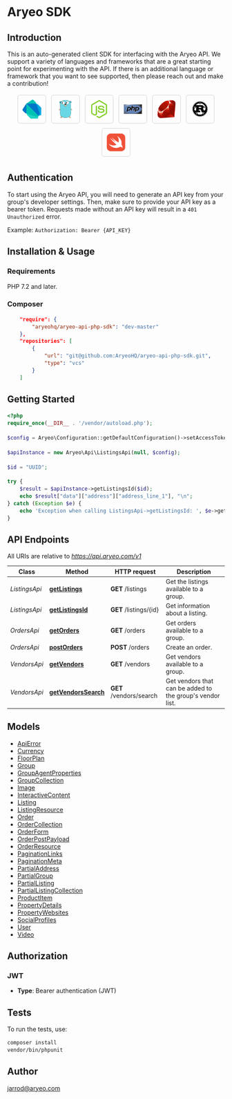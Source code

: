 # Aryeo SDK

## Introduction

This is an auto-generated client SDK for interfacing with the Aryeo API. We support a variety of languages and frameworks that are a great starting point for experimenting with the API. If there is an additional language or framework that you want to see supported, then please reach out and make a contribution!

<p align="center"> <a href="https://github.com/AryeoHQ/aryeo-api-dart-sdk"><img src="https://raw.githubusercontent.com/AryeoHQ/aryeo-api-docs/master/public/images/dart.svg" alt="Dart" width="44" style="padding:10px;border: 1px solid #d3d3d3;border-radius: 5px;margin:4px;"/></a> <a href="https://github.com/AryeoHQ/aryeo-api-go-sdk"><img src="https://raw.githubusercontent.com/AryeoHQ/aryeo-api-docs/master/public/images/go.svg" alt="Go" width="44" style="padding:10px;border: 1px solid #d3d3d3;border-radius: 5px;margin:4px;"/></a> <a href="https://github.com/AryeoHQ/aryeo-api-js-sdk"><img src="https://raw.githubusercontent.com/AryeoHQ/aryeo-api-docs/master/public/images/js.svg" alt="Node JS" width="44" style="padding:10px;border: 1px solid #d3d3d3;border-radius: 5px;margin:4px;"/></a> <a href="https://github.com/AryeoHQ/aryeo-api-php-sdk"><img src="https://raw.githubusercontent.com/AryeoHQ/aryeo-api-docs/master/public/images/php.svg" alt="PHP" width="44" style="padding:10px;border: 1px solid #d3d3d3;border-radius: 5px;margin:4px;"/></a> <a href="https://github.com/AryeoHQ/aryeo-api-ruby-sdk"><img src="https://raw.githubusercontent.com/AryeoHQ/aryeo-api-docs/master/public/images/ruby.svg" alt="Ruby" width="44" style="padding:10px;border: 1px solid #d3d3d3;border-radius: 5px;margin:4px;"/></a> <a href="https://github.com/AryeoHQ/aryeo-api-rust-sdk"><img src="https://raw.githubusercontent.com/AryeoHQ/aryeo-api-docs/master/public/images/rust.svg" alt="Rust" width="44" style="padding:10px;border: 1px solid #d3d3d3;border-radius: 5px;margin:4px;"/></a> <a href="https://github.com/AryeoHQ/aryeo-api-swift-sdk"><img src="https://raw.githubusercontent.com/AryeoHQ/aryeo-api-docs/master/public/images/swift.svg" alt="Swift" width="44" style="padding:10px;border: 1px solid #d3d3d3;border-radius: 5px;margin:4px;"/></a> </p>

## Authentication

To start using the Aryeo API, you will need to generate an API key from your group's developer settings. Then, make sure to provide your API key as a bearer token. Requests made without an API key will result in a `401 Unauthorized` error.

Example: `Authorization: Bearer {API_KEY}`

## Installation & Usage

### Requirements

PHP 7.2 and later.

### Composer

```json
    "require": {
        "aryeohq/aryeo-api-php-sdk": "dev-master"
    },
    "repositories": [
        {
            "url": "git@github.com:AryeoHQ/aryeo-api-php-sdk.git",
            "type": "vcs"
        }
    ]
```

## Getting Started

```php
<?php
require_once(__DIR__ . '/vendor/autoload.php');

$config = Aryeo\Configuration::getDefaultConfiguration()->setAccessToken('API_KEY');

$apiInstance = new Aryeo\Api\ListingsApi(null, $config);

$id = "UUID";

try {
    $result = $apiInstance->getListingsId($id);
    echo $result["data"]["address"]["address_line_1"], "\n";
} catch (Exception $e) {
    echo 'Exception when calling ListingsApi->getListingsId: ', $e->getMessage(), PHP_EOL;
}
```

## API Endpoints

All URIs are relative to *https://api.aryeo.com/v1*

Class | Method | HTTP request | Description
------------ | ------------- | ------------- | -------------
*ListingsApi* | [**getListings**](docs/Api/ListingsApi.md#getlistings) | **GET** /listings | Get the listings available to a group.
*ListingsApi* | [**getListingsId**](docs/Api/ListingsApi.md#getlistingsid) | **GET** /listings/{id} | Get information about a listing.
*OrdersApi* | [**getOrders**](docs/Api/OrdersApi.md#getorders) | **GET** /orders | Get orders available to a group.
*OrdersApi* | [**postOrders**](docs/Api/OrdersApi.md#postorders) | **POST** /orders | Create an order.
*VendorsApi* | [**getVendors**](docs/Api/VendorsApi.md#getvendors) | **GET** /vendors | Get vendors available to a group.
*VendorsApi* | [**getVendorsSearch**](docs/Api/VendorsApi.md#getvendorssearch) | **GET** /vendors/search | Get vendors that can be added to the group&#39;s vendor list.

## Models

- [ApiError](docs/Model/ApiError.md)
- [Currency](docs/Model/Currency.md)
- [FloorPlan](docs/Model/FloorPlan.md)
- [Group](docs/Model/Group.md)
- [GroupAgentProperties](docs/Model/GroupAgentProperties.md)
- [GroupCollection](docs/Model/GroupCollection.md)
- [Image](docs/Model/Image.md)
- [InteractiveContent](docs/Model/InteractiveContent.md)
- [Listing](docs/Model/Listing.md)
- [ListingResource](docs/Model/ListingResource.md)
- [Order](docs/Model/Order.md)
- [OrderCollection](docs/Model/OrderCollection.md)
- [OrderForm](docs/Model/OrderForm.md)
- [OrderPostPayload](docs/Model/OrderPostPayload.md)
- [OrderResource](docs/Model/OrderResource.md)
- [PaginationLinks](docs/Model/PaginationLinks.md)
- [PaginationMeta](docs/Model/PaginationMeta.md)
- [PartialAddress](docs/Model/PartialAddress.md)
- [PartialGroup](docs/Model/PartialGroup.md)
- [PartialListing](docs/Model/PartialListing.md)
- [PartialListingCollection](docs/Model/PartialListingCollection.md)
- [ProductItem](docs/Model/ProductItem.md)
- [PropertyDetails](docs/Model/PropertyDetails.md)
- [PropertyWebsites](docs/Model/PropertyWebsites.md)
- [SocialProfiles](docs/Model/SocialProfiles.md)
- [User](docs/Model/User.md)
- [Video](docs/Model/Video.md)

## Authorization

### JWT

- **Type**: Bearer authentication (JWT)

## Tests

To run the tests, use:

```bash
composer install
vendor/bin/phpunit
```

## Author

jarrod@aryeo.com
